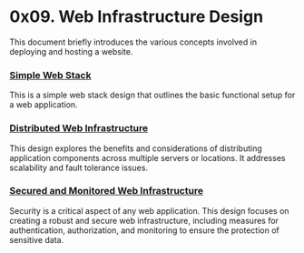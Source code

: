 # 0x09. Web Infrastructure Design
This document briefly introduces the various concepts involved in deploying and hosting a website.

### [Simple Web Stack](0-simple_web_stack.md)
This is a simple web stack design that outlines the basic functional setup for a web application.

### [Distributed Web Infrastructure](1-distributed_web_infrastructure.md)
This design explores the benefits and considerations of distributing application components across multiple servers or locations. It addresses scalability and fault tolerance issues.

### [Secured and Monitored Web Infrastructure](2-secured_and_monitored_web_infrastructure.md)
Security is a critical aspect of any web application. This design focuses on creating a robust and secure web infrastructure, including measures for authentication, authorization, and monitoring to ensure the protection of sensitive data.